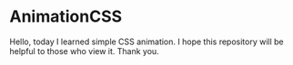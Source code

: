 # AnimationCSS
Hello, today I learned simple CSS animation. I hope this repository will be helpful to those who view it. Thank you.
